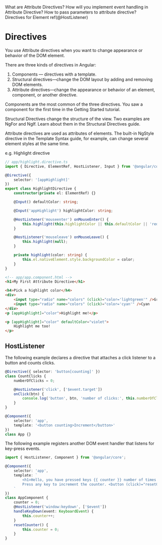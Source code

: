 What are Attribute Directives? How will you implement event handling in Attribute Directive?
How to pass parameters to attribute directive?
Directives for Element ref(@HostListener)

# Directives

You use Attribute directives when you want to change appearance or behavior of the DOM element.

There are three kinds of directives in Angular:

1. Components — directives with a template.
2. Structural directives—change the DOM layout by adding and removing DOM elements.
3. Attribute directives—change the appearance or behavior of an element, component, or another directive.

Components are the most common of the three directives. You saw a component for the first time in the Getting Started tutorial.

Structural Directives change the structure of the view. Two examples are NgFor and NgIf. Learn about them in the Structural Directives guide.

Attribute directives are used as attributes of elements. The built-in NgStyle directive in the Template Syntax guide, for example, can change several element styles at the same time.

e.g. Highlight directive

```typescript
// app/highlight.directive.ts
import { Directive, ElementRef, HostListener, Input } from '@angular/core';

@Directive({
    selector: '[appHighlight]'
})
export class HighlightDirective {
    constructor(private el: ElementRef) {}

    @Input() defaultColor: string;

    @Input('appHighlight') highlightColor: string;

    @HostListener('mouseenter') onMouseEnter() {
        this.highlight(this.highlightColor || this.defaultColor || 'red');
    }

    @HostListener('mouseleave') onMouseLeave() {
        this.highlight(null);
    }

    private highlight(color: string) {
        this.el.nativeElement.style.backgroundColor = color;
    }
}
```

```html
<!-- app/app.component.html -->
<h1>My First Attribute Directive</h1>

<h4>Pick a highlight color</h4>
<div>
    <input type="radio" name="colors" (click)="color='lightgreen'" />Green <input type="radio" name="colors" (click)="color='yellow'" />Yellow
    <input type="radio" name="colors" (click)="color='cyan'" />Cyan
</div>
<p [appHighlight]="color">Highlight me!</p>

<p [appHighlight]="color" defaultColor="violet">
    Highlight me too!
</p>
```

## HostListener

The following example declares a directive that attaches a click listener to a button and counts clicks.

```typescript
@Directive({ selector: 'button[counting]' })
class CountClicks {
    numberOfClicks = 0;

    @HostListener('click', ['$event.target'])
    onClick(btn) {
        console.log('button', btn, 'number of clicks:', this.numberOfClicks++);
    }
}

@Component({
    selector: 'app',
    template: '<button counting>Increment</button>'
})
class App {}
```

The following example registers another DOM event handler that listens for key-press events.

```typescript
import { HostListener, Component } from '@angular/core';

@Component({
    selector: 'app',
    template: `
        <h1>Hello, you have pressed keys {{ counter }} number of times!</h1>
        Press any key to increment the counter. <button (click)="resetCounter()">Reset Counter</button>
    `
})
class AppComponent {
    counter = 0;
    @HostListener('window:keydown', ['$event'])
    handleKeyDown(event: KeyboardEvent) {
        this.counter++;
    }
    resetCounter() {
        this.counter = 0;
    }
}
```
